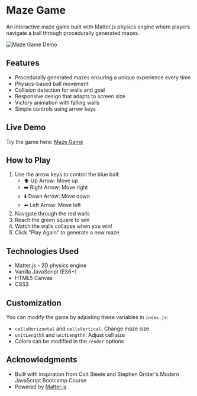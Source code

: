 # Maze Game

An interactive maze game built with Matter.js physics engine where players navigate a ball through procedurally generated mazes.

![Maze Game Demo](demo.gif)

## Features

- Procedurally generated mazes ensuring a unique experience every time
- Physics-based ball movement
- Collision detection for walls and goal
- Responsive design that adapts to screen size
- Victory animation with falling walls
- Simple controls using arrow keys

## Live Demo

Try the game here: [Maze Game](https://maze-game-nu.vercel.app/)

## How to Play

1. Use the arrow keys to control the blue ball:
   - ⬆️ Up Arrow: Move up
   - ➡️ Right Arrow: Move right
   - ⬇️ Down Arrow: Move down
   - ⬅️ Left Arrow: Move left
2. Navigate through the red walls
3. Reach the green square to win
4. Watch the walls collapse when you win!
5. Click "Play Again" to generate a new maze

## Technologies Used

- Matter.js - 2D physics engine
- Vanilla JavaScript (ES6+)
- HTML5 Canvas
- CSS3

## Customization

You can modify the game by adjusting these variables in `index.js`:

- `cellsHorizontal` and `cellsVertical`: Change maze size
- `unitLengthX` and `unitLengthY`: Adjust cell size
- Colors can be modified in the `render` options

## Acknowledgments

- Built with inspiration from Colt Steele and Stephen Grider's Modern JavaScript Bootcamp Course
- Powered by [Matter.js](https://brm.io/matter-js/)
